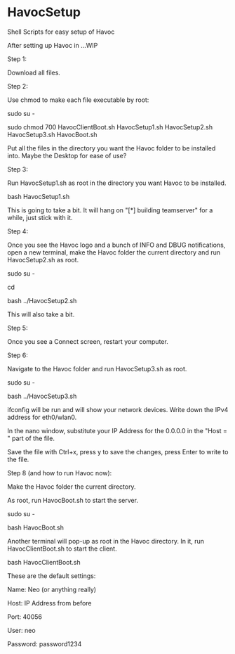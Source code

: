 # HavocSetup
Shell Scripts for easy setup of Havoc


After setting up Havoc in ...WIP



Step 1:

Download all files.

Step 2:

Use chmod to make each file executable by root:

sudo su -

sudo chmod 700 HavocClientBoot.sh HavocSetup1.sh HavocSetup2.sh HavocSetup3.sh HavocBoot.sh

Put all the files in the directory you want the Havoc folder to be installed into. Maybe the Desktop for ease of use?

Step 3: 

Run HavocSetup1.sh as root in the directory you want Havoc to be installed.

bash HavocSetup1.sh

This is going to take a bit. It will hang on "[*] building teamserver" for a while, just stick with it.

Step 4:

Once you see the Havoc logo and a bunch of INFO and DBUG notifications, open a new terminal, make the Havoc folder the current directory and run HavocSetup2.sh as root.

sudo su -

cd <path to Havoc folder>

bash ../HavocSetup2.sh

This will also take a bit.

Step 5:

Once you see a Connect screen, restart your computer.

Step 6:

Navigate to the Havoc folder and run HavocSetup3.sh as root.

sudo su -

bash ../HavocSetup3.sh

ifconfig will be run and will show your network devices. Write down the IPv4 address for eth0/wlan0.

In the nano window, substitute your IP Address for the 0.0.0.0 in the "Host = " part of the file. 

Save the file with Ctrl+x, press y to save the changes, press Enter to write to the file.

Step 8 (and how to run Havoc now):

Make the Havoc folder the current directory.

As root, run HavocBoot.sh to start the server.

sudo su -

bash HavocBoot.sh

Another terminal will pop-up as root in the Havoc directory. In it, run HavocClientBoot.sh to start the client.

bash HavocClientBoot.sh

These are the default settings:

Name: Neo (or anything really)

Host: IP Address from before

Port: 40056

User: neo

Password: password1234
